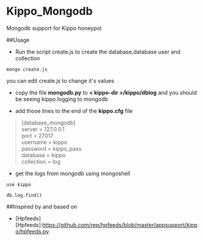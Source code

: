 # Kippo_Mongodb
Mongodb support for Kippo honeypot

##Usage
* Run the script create.js to create the database,database user and collection

 `mongo create.js`


 you can edit create.js to change it's values

* copy the file **mongodb.py** to **< kippo-dir >/kippo/dblog** and you should be seeing kippo logging to mongodb

* add those lines to the end of the **kippo.cfg** file

> [database_mongodb]
<br>server = 127.0.0.1
<br>port = 27017
<br>username = kippo
<br>password = kippo_pass
<br>database = kippo
<br>collection = log 

* get the logs from mongodb using mongoshell

 `use kippo`

 `db.log.find()`

##Inspired by and based on
* [Hpfeeds] 
[Hpfeeds]:https://github.com/rep/hpfeeds/blob/master/appsupport/kippo/hpfeeds.py

